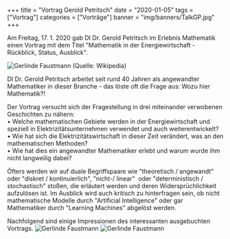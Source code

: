 +++
title = "Vortrag Gerold Petritsch"
date = "2020-01-05"
tags = ["Vortrag"]
categories = ["Vorträge"]
banner = "img/banners/TalkGP.jpg"
+++

Am Freitag, 17. 1. 2020 gab DI Dr. Gerold Petritsch im Erlebnis Mathematik einen Vortrag mit dem Titel "Mathematik in der Energiewirtschaft - Rückblick, Status, Ausblick".

![Gerlinde Faustmann](/img/talks/TalkGP.jpg)
(Quelle: Wikipedia)

DI Dr. Gerold Petritsch arbeitet seit rund 40 Jahren als angewandter Mathematiker in dieser Branche - das löste oft die Frage aus: Wozu hier Mathematik?!

Der Vortrag versucht sich der Fragestellung in drei miteinander verwobenen Geschichten zu nähern: <br>
    • Welche mathematischen Gebiete werden in der Energiewirtschaft und speziell in Elektrizitätsunternehmen verwendet und auch weiterentwickelt? <br>
    • Wie hat sich die Elektrizitätswirtschaft in dieser Zeit verändert, was an den mathematischen Methoden? <br>
    • Wie hat dies ein angewandter Mathematiker erlebt und warum wurde ihm nicht langweilig dabei?<br>

Öfters werden wir auf duale Begriffspaare wie "theoretisch / angewandt" oder "diskret / kontinuierlich", "nicht-/ linear"  oder "deterministisch / stochastisch" stoßen, die erläutert werden und deren Widersprüchlichkeit aufzulösen ist.
Im Ausblick wird auch kritisch zu hinterfragen sein, ob nicht mathematische Modelle durch "Artificial Intelligence" oder gar Mathematiker durch "Learning Machines" abgelöst werden.

Nachfolgend sind einige Impressionen des interessanten ausgebuchten Vortrags. 
![Gerlinde Faustmann](/img/talks/TalkGP2.JPG)
![Gerlinde Faustmann](/img/talks/TalkGP3.JPG)
